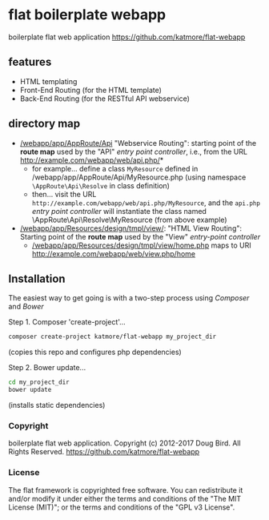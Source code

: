 # flat boilerplate webapp
boilerplate flat web application
https://github.com/katmore/flat-webapp

## features
 * HTML templating
 * Front-End Routing (for the HTML template) 
 * Back-End Routing (for the RESTful API webservice) 
 
## directory map
 * [/webapp/app/AppRoute/Api](https://github.com/katmore/flat-webapp/tree/master/app/AppRoute) "Webservice Routing": starting point of the **route map** used by the "API" *entry point controller*, i.e., from the URL http://example.com/webapp/web/api.php/*
   * for example... 
      define a class `MyResource` defined in /webapp/app/AppRoute/Api/MyResource.php (using namespace `\AppRoute\Api\Resolve` in class definition)
   * then...
    visit the URL `http://example.com/webapp/web/api.php/MyResource`, and the `api.php` *entry point controller* will instantiate the class named \AppRoute\Api\Resolve\MyResource (from above example)
 * [/webapp/app/Resources/design/tmpl/view/](https://github.com/katmore/flat-webapp/tree/master/app/Resources/design/tmpl): "HTML View Routing": Starting point of the **route map** used by the "View" *entry-point controller*
   * [/webapp/app/Resources/design/tmpl/view/home.php](https://github.com/katmore/flat-webapp/blob/master/app/Resources/design/tmpl/view/home.php) maps to URI http://example.com/webapp/web/view.php/home

## Installation
The easiest way to get going is with a two-step process using *Composer* and *Bower*

 Step 1. Composer 'create-project'...

```bash
composer create-project katmore/flat-webapp my_project_dir
```
(copies this repo and configures php dependencies)

 Step 2. Bower update...
```bash
cd my_project_dir
bower update
```
(installs static dependencies)

### Copyright
boilerplate flat web application. 
Copyright (c) 2012-2017 Doug Bird. All Rights Reserved.
https://github.com/katmore/flat-webapp

### License
The flat framework is copyrighted free software.
You can redistribute it and/or modify it under either the terms and conditions of the
"The MIT License (MIT)"; or the terms and conditions of the "GPL v3 License".
